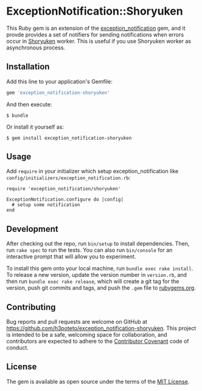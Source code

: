 # ExceptionNotification::Shoryuken

This Ruby gem is an extension of the [exception_notification](https://github.com/smartinez87/exception_notification) gem, and it provde provides a set of notifiers for sending notifications when errors occur in [Shoryuken](https://github.com/phstc/shoryuken) worker. This is useful if you use Shoryuken worker as asynchronous 
process.

## Installation

Add this line to your application's Gemfile:

```ruby
gem 'exception_notification-shoryuken'
```

And then execute:

    $ bundle

Or install it yourself as:

    $ gem install exception_notification-shoryuken

## Usage

Add `require` in your initializer which setup exception_notification like `config/initializers/exception_notification.rb`:

```
require 'exception_notification/shoryuken'

ExceptionNotification.configure do |config|
  # setup some notification
end

```

## Development

After checking out the repo, run `bin/setup` to install dependencies. Then, run `rake spec` to run the tests. You can also run `bin/console` for an interactive prompt that will allow you to experiment.

To install this gem onto your local machine, run `bundle exec rake install`. To release a new version, update the version number in `version.rb`, and then run `bundle exec rake release`, which will create a git tag for the version, push git commits and tags, and push the `.gem` file to [rubygems.org](https://rubygems.org).

## Contributing

Bug reports and pull requests are welcome on GitHub at https://github.com/h3poteto/exception_notification-shoryuken. This project is intended to be a safe, welcoming space for collaboration, and contributors are expected to adhere to the [Contributor Covenant](http://contributor-covenant.org) code of conduct.


## License

The gem is available as open source under the terms of the [MIT License](http://opensource.org/licenses/MIT).

